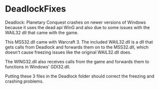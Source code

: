 # DeadlockFixes
Deadlock: Planetary Conquest crashes on newer versions of Windows because it uses the dead api WinG and also due to some issues with the WAIL32 
dll that came with the game.

This MSS32.dll came with Warcraft 3. The included WAIL32.dll is a dll that gets calls from Deadlock and forwards them on to the MSS32.dll, which doesn't
cause freezing issues like the original WAIL32.dll does.

The WING32.dll also receives calls from the game and forwards them to functions in Windows' GDI32.dll.

Putting these 3 files in the Deadlock folder should correct the freezing and crashing problems.
